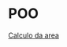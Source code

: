 # POO
<a href="https://github.com/joanasoaresd/POO/tree/master/src/ufpb/area/br">Calculo da area</a>
